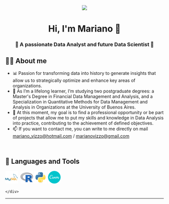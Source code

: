<div id="header" align="center">
    <img src="https://media.giphy.com/media/v1.Y2lkPTc5MGI3NjExNjh6d2xkd21mdDY5c2pvNWd2d2diMDMyM3E0MG5mY3ZwdTRiaDB3YiZlcD12MV9pbnRlcm5hbF9naWZfYnlfaWQmY3Q9Zw/3oKIPEqDGUULpEU0aQ/giphy.gif" width="200" />
    <h1 align="center">Hi, I'm Mariano 👋 </h1>
    <h3 align="center"> 🚀 A passionate Data Analyst and future Data Scientist  🚀 </h3>
</div>


## 👨‍💻 About me

- 📊 Passion for transforming data into history to generate insights that allow us to strategically optimize and enhance key areas of organizations.
- 📗 As I’m a lifelong learner, I’m studying two postgraduate degrees: a Master's Degree in Financial Data Management and Analysis, and a Specialization in Quantitative Methods for Data Management and Analysis in Organizations at the University of Buenos Aires.
- 🔎 At this moment, my goal is to find a professional opportunity or be part of projects that allow me to put my skills and knowledge in Data Analysis into practice, contributing to the achievement of defined objectives.
- 📫 If you want to contact me, you can write to me directly on mail mariano_vizzo@hotmail.com / marianovizzo@gmail.com
<br>


## 🔨 Languages and Tools
<div align="left">
    <div>
        <img src="https://github.com/devicons/devicon/blob/master/icons/mysql/mysql-original-wordmark.svg" title="MySQL"  alt="MySQL" width="40" height="40"/>&nbsp;
        <img src="https://github.com/devicons/devicon/blob/master/icons/r/r-original.svg" title="Git" **alt="Git" width="40" height="40"/>
        <img src="https://github.com/devicons/devicon/blob/master/icons/python/python-original.svg" title="Git" **alt="Git" width="40" height="40"/>
        <img src="https://github.com/devicons/devicon/blob/master/icons/canva/canva-original.svg" title="Git" **alt="Git" width="40" height="40"/>
       
    </div>
</div>


---
